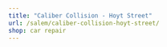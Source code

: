 ```yaml
---
title: "Caliber Collision - Hoyt Street"
url: /salem/caliber-collision-hoyt-street/
shop: car repair
---
```

